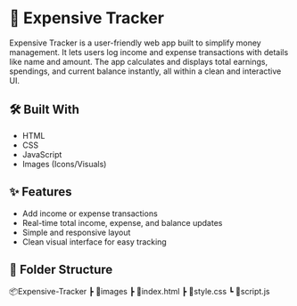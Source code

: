 
# 💸 Expensive Tracker

Expensive Tracker is a user-friendly web app built to simplify money management. It lets users log income and expense transactions with details like name and amount. The app calculates and displays total earnings, spendings, and current balance instantly, all within a clean and interactive UI.

## 🛠️ Built With
- HTML
- CSS
- JavaScript
- Images (Icons/Visuals)

## ✨ Features
- Add income or expense transactions
- Real-time total income, expense, and balance updates
- Simple and responsive layout
- Clean visual interface for easy tracking

## 📁 Folder Structure
📦Expensive-Tracker
┣ 📂images
┣ 📜index.html
┣ 📜style.css
┗ 📜script.js


